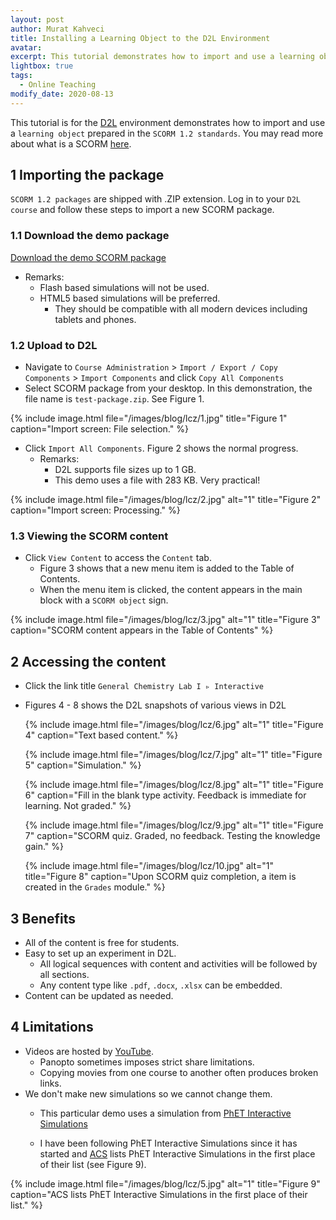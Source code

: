 ```yaml
---
layout: post
author: Murat Kahveci
title: Installing a Learning Object to the D2L Environment
avatar: 
excerpt: This tutorial demonstrates how to import and use a learning object prepared in SCORM 1.2 standards.
lightbox: true
tags: 
  - Online Teaching
modify_date: 2020-08-13
---
```


This tutorial is for the [D2L](https://d2l.depaul.edu/d2l/home) environment demonstrates how to import and use a `learning object` prepared in the `SCORM 1.2 standards`. You may read more about what is a SCORM [here](https://scorm.com/scorm-explained/?utm_source=google&utm_medium=natural_search).

## 1 Importing the package

`SCORM 1.2 packages` are shipped with .ZIP extension. Log in to your `D2L course` and follow these steps to import a new SCORM package.

### 1.1 Download the demo package

<a class="button button--success button--rounded button--lg" href="/scorm-packages/test-package.zip"><i class="fas fa-download"></i> Download the demo SCORM package</a>

* Remarks:  
  - Flash based simulations will not be used.
  - HTML5 based simulations will be preferred.
      - They should be compatible with all modern devices including tablets and phones.

### 1.2 Upload to D2L

* Navigate to `Course Administration` > `Import / Export / Copy Components` > `Import Components` and click `Copy All Components`
* Select SCORM package from your desktop. In this demonstration, the file name is `test-package.zip`. See Figure 1.

{% include image.html 
   file="/images/blog/lcz/1.jpg"
   title="Figure 1"
   caption="Import screen: File selection." %}

* Click `Import All Components`. Figure 2 shows the normal progress. 
  - Remarks:
    - D2L supports file sizes up to 1 GB.
    - This demo uses a file with 283 KB. Very practical! 

{% include image.html 
   file="/images/blog/lcz/2.jpg" alt="1"
   title="Figure 2"
   caption="Import screen: Processing." %}

### 1.3 Viewing the SCORM content      

* Click `View Content` to access the `Content` tab.
  - Figure 3 shows that a new menu item is added to the Table of Contents.
  - When the menu item is clicked, the content appears in the main block with a `SCORM object` sign.

{% include image.html 
   file="/images/blog/lcz/3.jpg" alt="1"
   title="Figure 3"
   caption="SCORM content appears in the Table of Contents" %}

## 2 Accessing the content

- Click the link title `General Chemistry Lab I ▹ Interactive`
- Figures 4 - 8 shows the D2L snapshots of various views in D2L

    {% include image.html 
   file="/images/blog/lcz/6.jpg" alt="1"
   title="Figure 4"
   caption="Text based content." %} 

    {% include image.html 
   file="/images/blog/lcz/7.jpg" alt="1"
   title="Figure 5"
   caption="Simulation." %}  

    {% include image.html 
   file="/images/blog/lcz/8.jpg" alt="1"
   title="Figure 6"
   caption="Fill in the blank type activity. Feedback is immediate for learning. Not graded." %}  

    {% include image.html 
   file="/images/blog/lcz/9.jpg" alt="1"
   title="Figure 7"
   caption="SCORM quiz. Graded, no feedback. Testing the knowledge gain." %} 

   {% include image.html 
   file="/images/blog/lcz/10.jpg" alt="1"
   title="Figure 8"
   caption="Upon SCORM quiz completion, a item is created in the `Grades` module." %}

## 3 Benefits

- All of the content is free for students.
- Easy to set up an experiment in D2L.
  - All logical sequences with content and activities will be followed by all sections.
  - Any content type like `.pdf`, `.docx`, `.xlsx` can be embedded.
- Content can be updated as needed.

## 4 Limitations

- Videos are hosted by [YouTube](https://www.youtube.com).
  - Panopto sometimes imposes strict share limitations.
  - Copying movies from one course to another often produces broken links.
- We don't make new simulations so we cannot change them. 
  - This particular demo uses a simulation from [PhET Interactive Simulations](https://phet.colorado.edu)

  - I have been following PhET Interactive Simulations since it has started and [ACS](https://www.acs.org/content/acs/en/education/students/highschool/chemistryclubs/activities/simulations.html) lists PhET Interactive Simulations in the first place of their list (see Figure 9).

{% include image.html 
   file="/images/blog/lcz/5.jpg" alt="1"
   title="Figure 9"
   caption="ACS lists PhET Interactive Simulations in the first place of their list." %}   

